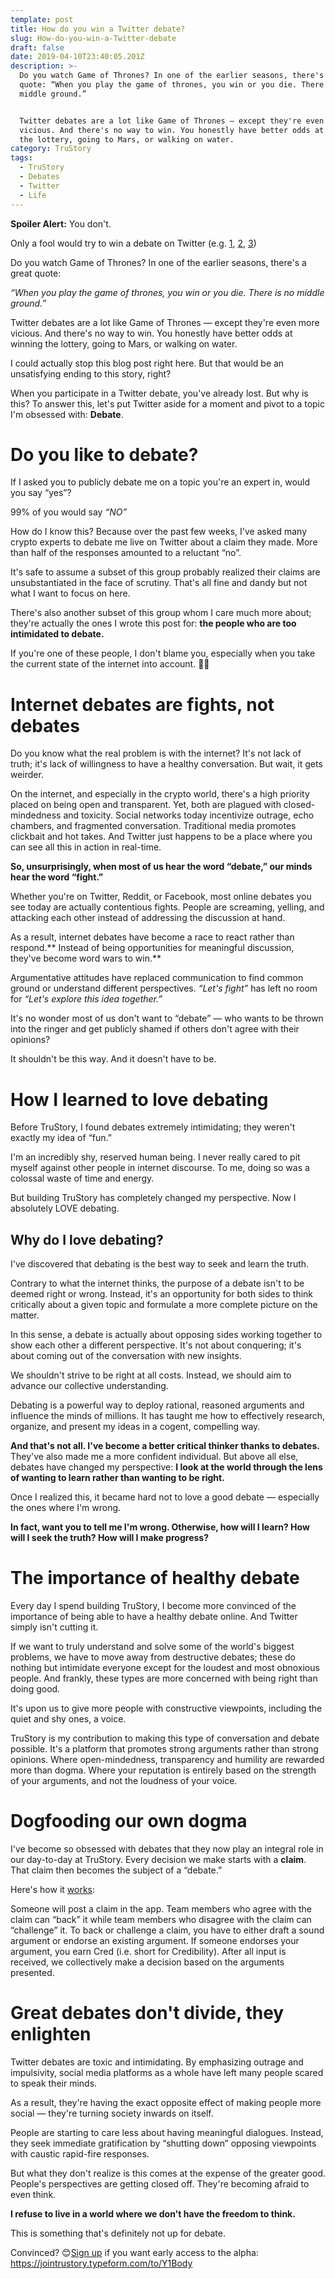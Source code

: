 ```yaml
---
template: post
title: How do you win a Twitter debate?
slug: How-do-you-win-a-Twitter-debate
draft: false
date: 2019-04-10T23:40:05.201Z
description: >-
  Do you watch Game of Thrones? In one of the earlier seasons, there's a great
  quote: “When you play the game of thrones, you win or you die. There is no
  middle ground.”


  Twitter debates are a lot like Game of Thrones — except they're even more
  vicious. And there's no way to win. You honestly have better odds at winning
  the lottery, going to Mars, or walking on water.
category: TruStory
tags:
  - TruStory
  - Debates
  - Twitter
  - Life
---
```

**Spoiler Alert:** You don't.

Only a fool would try to win a debate on Twitter (e.g. [1](https://twitter.com/lrettig/status/1112073070460747777?s=20), [2](https://twitter.com/ameensol/status/1115404373872398336?s=20), [3](https://twitter.com/lrettig/status/1115764125173288960?s=20))

Do you watch Game of Thrones? In one of the earlier seasons, there's a great quote:

_“When you play the game of thrones, you win or you die. There is no middle ground.”_

Twitter debates are a lot like Game of Thrones — except they're even more vicious. And there's no way to win. You honestly have better odds at winning the lottery, going to Mars, or walking on water.

I could actually stop this blog post right here. But that would be an unsatisfying ending to this story, right?

When you participate in a Twitter debate, you've already lost. But why is this? To answer this, let's put Twitter aside for a moment and pivot to a topic I'm obsessed with: **Debate**.

# Do you like to debate?

If I asked you to publicly debate me on a topic you're an expert in, would you say “yes”?

99% of you would say _“NO”_

How do I know this? Because over the past few weeks, I've asked many crypto experts to debate me live on Twitter about a claim they made. More than half of the responses amounted to a reluctant “no”. 

It's safe to assume a subset of this group probably realized their claims are unsubstantiated in the face of scrutiny. That's all fine and dandy but not what I want to focus on here.

There's also another subset of this group whom I care much more about; they're actually the ones I wrote this post for: **the people who are too intimidated to debate.**

If you're one of these people, I don't blame you, especially when you take the current state of the internet into account. 🤷‍♀️

# Internet debates are fights, not debates

Do you know what the real problem is with the internet? It's not lack of truth; it's lack of willingness to have a healthy conversation. But wait, it gets weirder.

On the internet, and especially in the crypto world, there's a high priority placed on being open and transparent. Yet, both are plagued with closed-mindedness and toxicity. Social networks today incentivize outrage, echo chambers, and fragmented conversation. Traditional media promotes clickbait and hot takes. And Twitter just happens to be a place where you can see all this in action in real-time.

**So, unsurprisingly, when most of us hear the word “debate,” our minds hear the word “fight.”**

Whether you're on Twitter, Reddit, or Facebook, most online debates you see today are actually contentious fights. People are screaming, yelling, and attacking each other instead of addressing the discussion at hand.

As a result, internet debates have become a race to react rather than respond.** Instead of being opportunities for meaningful discussion, they've become word wars to win.**

Argumentative attitudes have replaced communication to find common ground or understand different perspectives. _“Let's fight”_ has left no room for _“Let's explore this idea together.”_

It's no wonder most of us don't want to “debate” — who wants to be thrown into the ringer and get publicly shamed if others don't agree with their opinions?

It shouldn't be this way. And it doesn't have to be.

# How I learned to love debating

Before TruStory, I found debates extremely intimidating; they weren't exactly my idea of “fun.”

I'm an incredibly shy, reserved human being. I never really cared to pit myself against other people in internet discourse. To me, doing so was a colossal waste of time and energy. 

But building TruStory has completely changed my perspective. Now I absolutely LOVE debating. 

## Why do I love debating?

I've discovered that debating is the best way to seek and learn the truth.

Contrary to what the internet thinks, the purpose of a debate isn't to be deemed right or wrong. Instead, it's an opportunity for both sides to think critically about a given topic and formulate a more complete picture on the matter.

In this sense, a debate is actually about opposing sides working together to show each other a different perspective. It's not about conquering; it's about coming out of the conversation with new insights. 

We shouldn't strive to be right at all costs. Instead, we should aim to advance our collective understanding.

Debating is a powerful way to deploy rational, reasoned arguments and influence the minds of millions. It has taught me how to effectively research, organize, and present my ideas in a cogent, compelling way.

**And that's not all. I've become a better critical thinker thanks to debates.** They've also made me a more confident individual. But above all else, debates have changed my perspective: **I look at the world through the lens of wanting to learn rather than wanting to be right.**

Once I realized this, it became hard not to love a good debate — especially the ones where I'm wrong.

**In fact, want you to tell me I'm wrong. Otherwise, how will I learn? How will I seek the truth? How will I make progress?**

# The importance of healthy debate

Every day I spend building TruStory, I become more convinced of the importance of being able to have a healthy debate online. And Twitter simply isn't cutting it.

If we want to truly understand and solve some of the world's biggest problems, we have to move away from destructive debates; these do nothing but intimidate everyone except for the loudest and most obnoxious people. And frankly, these types are more concerned with being right than doing good.

It's upon us to give more people with constructive viewpoints, including the quiet and shy ones, a voice.

TruStory is my contribution to making this type of conversation and debate possible. It's a platform that promotes strong arguments rather than strong opinions. Where open-mindedness, transparency and humility are rewarded more than dogma. Where your reputation is entirely based on the strength of your arguments, and not the loudness of your voice.

# Dogfooding our own dogma

I've become so obsessed with debates that they now play an integral role in our day-to-day at TruStory. Every decision we make starts with a **claim**. That claim then becomes the subject of a “debate.” 

Here's how it [works](https://discourse.trustory.io/t/trustory-values-guidelines):

Someone will post a claim in the app. Team members who agree with the claim can “back” it while team members who disagree with the claim can “challenge” it. To back or challenge a claim, you have to either draft a sound argument or endorse an existing argument. If someone endorses your argument, you earn Cred (i.e. short for Credibility). After all input is received, we collectively make a decision based on the arguments presented.

# Great debates don't divide, they enlighten

Twitter debates are toxic and intimidating. By emphasizing outrage and impulsivity, social media platforms as a whole have left many people scared to speak their minds.

As a result, they're having the exact opposite effect of making people more social — they're turning society inwards on itself.

People are starting to care less about having meaningful dialogues. Instead, they seek immediate gratification by “shutting down” opposing viewpoints with caustic rapid-fire responses.

But what they don't realize is this comes at the expense of the greater good. People's perspectives are getting closed off. They're becoming afraid to even think.

**I refuse to live in a world where we don't have the freedom to think.**

This is something that's definitely not up for debate.

Convinced? 😊[Sign up](https://jointrustory.typeform.com/to/Y1Body) if you want early access to the alpha: https://jointrustory.typeform.com/to/Y1Body
